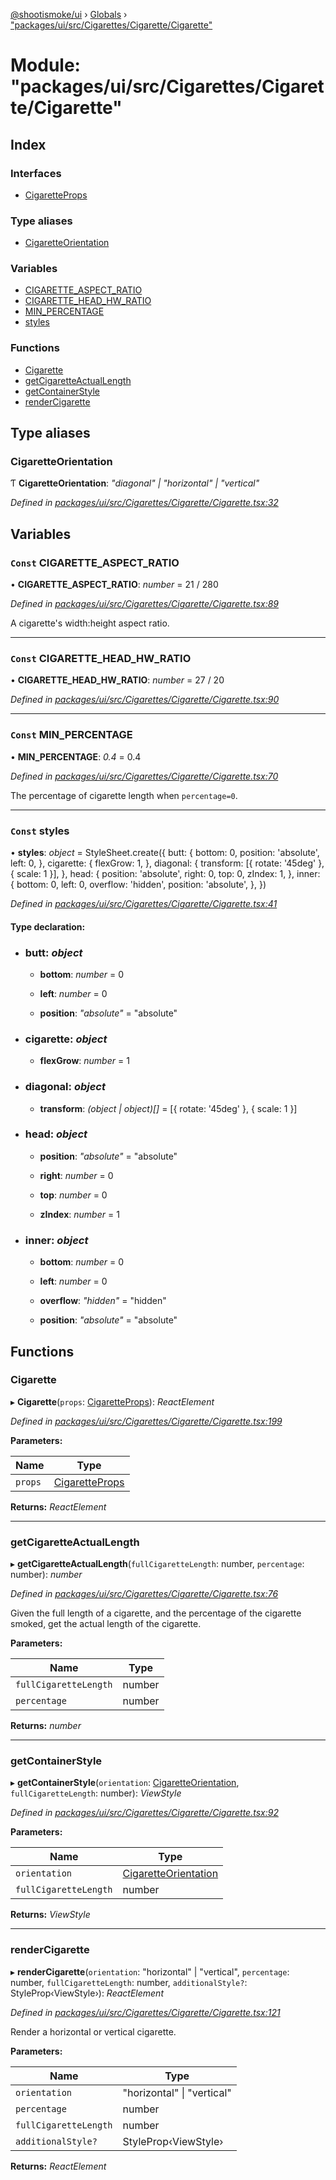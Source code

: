 [@shootismoke/ui](../README.md) › [Globals](../globals.md) › ["packages/ui/src/Cigarettes/Cigarette/Cigarette"](_packages_ui_src_cigarettes_cigarette_cigarette_.md)

# Module: "packages/ui/src/Cigarettes/Cigarette/Cigarette"

## Index

### Interfaces

* [CigaretteProps](../interfaces/_packages_ui_src_cigarettes_cigarette_cigarette_.cigaretteprops.md)

### Type aliases

* [CigaretteOrientation](_packages_ui_src_cigarettes_cigarette_cigarette_.md#cigaretteorientation)

### Variables

* [CIGARETTE_ASPECT_RATIO](_packages_ui_src_cigarettes_cigarette_cigarette_.md#const-cigarette_aspect_ratio)
* [CIGARETTE_HEAD_HW_RATIO](_packages_ui_src_cigarettes_cigarette_cigarette_.md#const-cigarette_head_hw_ratio)
* [MIN_PERCENTAGE](_packages_ui_src_cigarettes_cigarette_cigarette_.md#const-min_percentage)
* [styles](_packages_ui_src_cigarettes_cigarette_cigarette_.md#const-styles)

### Functions

* [Cigarette](_packages_ui_src_cigarettes_cigarette_cigarette_.md#cigarette)
* [getCigaretteActualLength](_packages_ui_src_cigarettes_cigarette_cigarette_.md#getcigaretteactuallength)
* [getContainerStyle](_packages_ui_src_cigarettes_cigarette_cigarette_.md#getcontainerstyle)
* [renderCigarette](_packages_ui_src_cigarettes_cigarette_cigarette_.md#rendercigarette)

## Type aliases

###  CigaretteOrientation

Ƭ **CigaretteOrientation**: *"diagonal" | "horizontal" | "vertical"*

*Defined in [packages/ui/src/Cigarettes/Cigarette/Cigarette.tsx:32](https://github.com/shootismoke/common/blob/af8195a/packages/ui/src/Cigarettes/Cigarette/Cigarette.tsx#L32)*

## Variables

### `Const` CIGARETTE_ASPECT_RATIO

• **CIGARETTE_ASPECT_RATIO**: *number* = 21 / 280

*Defined in [packages/ui/src/Cigarettes/Cigarette/Cigarette.tsx:89](https://github.com/shootismoke/common/blob/af8195a/packages/ui/src/Cigarettes/Cigarette/Cigarette.tsx#L89)*

A cigarette's width:height aspect ratio.

___

### `Const` CIGARETTE_HEAD_HW_RATIO

• **CIGARETTE_HEAD_HW_RATIO**: *number* = 27 / 20

*Defined in [packages/ui/src/Cigarettes/Cigarette/Cigarette.tsx:90](https://github.com/shootismoke/common/blob/af8195a/packages/ui/src/Cigarettes/Cigarette/Cigarette.tsx#L90)*

___

### `Const` MIN_PERCENTAGE

• **MIN_PERCENTAGE**: *0.4* = 0.4

*Defined in [packages/ui/src/Cigarettes/Cigarette/Cigarette.tsx:70](https://github.com/shootismoke/common/blob/af8195a/packages/ui/src/Cigarettes/Cigarette/Cigarette.tsx#L70)*

The percentage of cigarette length when `percentage=0`.

___

### `Const` styles

• **styles**: *object* = StyleSheet.create({
	butt: {
		bottom: 0,
		position: 'absolute',
		left: 0,
	},
	cigarette: {
		flexGrow: 1,
	},
	diagonal: {
		transform: [{ rotate: '45deg' }, { scale: 1 }],
	},
	head: {
		position: 'absolute',
		right: 0,
		top: 0,
		zIndex: 1,
	},
	inner: {
		bottom: 0,
		left: 0,
		overflow: 'hidden',
		position: 'absolute',
	},
})

*Defined in [packages/ui/src/Cigarettes/Cigarette/Cigarette.tsx:41](https://github.com/shootismoke/common/blob/af8195a/packages/ui/src/Cigarettes/Cigarette/Cigarette.tsx#L41)*

#### Type declaration:

* ### **butt**: *object*

  * **bottom**: *number* = 0

  * **left**: *number* = 0

  * **position**: *"absolute"* = "absolute"

* ### **cigarette**: *object*

  * **flexGrow**: *number* = 1

* ### **diagonal**: *object*

  * **transform**: *(object | object)[]* = [{ rotate: '45deg' }, { scale: 1 }]

* ### **head**: *object*

  * **position**: *"absolute"* = "absolute"

  * **right**: *number* = 0

  * **top**: *number* = 0

  * **zIndex**: *number* = 1

* ### **inner**: *object*

  * **bottom**: *number* = 0

  * **left**: *number* = 0

  * **overflow**: *"hidden"* = "hidden"

  * **position**: *"absolute"* = "absolute"

## Functions

###  Cigarette

▸ **Cigarette**(`props`: [CigaretteProps](../interfaces/_packages_ui_src_cigarettes_cigarette_cigarette_.cigaretteprops.md)): *ReactElement*

*Defined in [packages/ui/src/Cigarettes/Cigarette/Cigarette.tsx:199](https://github.com/shootismoke/common/blob/af8195a/packages/ui/src/Cigarettes/Cigarette/Cigarette.tsx#L199)*

**Parameters:**

Name | Type |
------ | ------ |
`props` | [CigaretteProps](../interfaces/_packages_ui_src_cigarettes_cigarette_cigarette_.cigaretteprops.md) |

**Returns:** *ReactElement*

___

###  getCigaretteActualLength

▸ **getCigaretteActualLength**(`fullCigaretteLength`: number, `percentage`: number): *number*

*Defined in [packages/ui/src/Cigarettes/Cigarette/Cigarette.tsx:76](https://github.com/shootismoke/common/blob/af8195a/packages/ui/src/Cigarettes/Cigarette/Cigarette.tsx#L76)*

Given the full length of a cigarette, and the percentage of the cigarette
smoked, get the actual length of the cigarette.

**Parameters:**

Name | Type |
------ | ------ |
`fullCigaretteLength` | number |
`percentage` | number |

**Returns:** *number*

___

###  getContainerStyle

▸ **getContainerStyle**(`orientation`: [CigaretteOrientation](_packages_ui_src_cigarettes_cigarette_cigarette_.md#cigaretteorientation), `fullCigaretteLength`: number): *ViewStyle*

*Defined in [packages/ui/src/Cigarettes/Cigarette/Cigarette.tsx:92](https://github.com/shootismoke/common/blob/af8195a/packages/ui/src/Cigarettes/Cigarette/Cigarette.tsx#L92)*

**Parameters:**

Name | Type |
------ | ------ |
`orientation` | [CigaretteOrientation](_packages_ui_src_cigarettes_cigarette_cigarette_.md#cigaretteorientation) |
`fullCigaretteLength` | number |

**Returns:** *ViewStyle*

___

###  renderCigarette

▸ **renderCigarette**(`orientation`: "horizontal" | "vertical", `percentage`: number, `fullCigaretteLength`: number, `additionalStyle?`: StyleProp‹ViewStyle›): *ReactElement*

*Defined in [packages/ui/src/Cigarettes/Cigarette/Cigarette.tsx:121](https://github.com/shootismoke/common/blob/af8195a/packages/ui/src/Cigarettes/Cigarette/Cigarette.tsx#L121)*

Render a horizontal or vertical cigarette.

**Parameters:**

Name | Type |
------ | ------ |
`orientation` | "horizontal" &#124; "vertical" |
`percentage` | number |
`fullCigaretteLength` | number |
`additionalStyle?` | StyleProp‹ViewStyle› |

**Returns:** *ReactElement*
